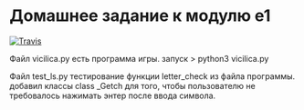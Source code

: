 # Домашнее задание к модулю e1

[![Travis][build-badge]][build]

[build-badge]: https://img.shields.io/travis/V0land13/e1/master.png?style=flat-square

[build]: https://travis-ci.org/V0land13/e1

Файл vicilica.py есть программа игры.
запуск > python3 vicilica.py

Файл test_ls.py тестирование функции letter_check из файла программы.
добавил классы class _Getch для того, чтобы пользователю не требовалось нажимать энтер после ввода символа.